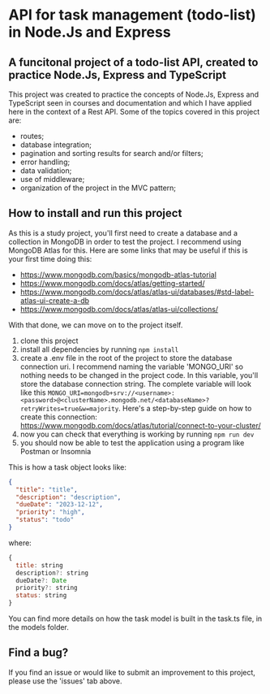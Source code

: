 # API for task management (todo-list) in Node.Js and Express

## A funcitonal project of a todo-list API, created to practice Node.Js, Express and TypeScript

This project was created to practice the concepts of Node.Js, Express and TypeScript seen in courses and documentation and which I have applied here in the context of a Rest API.
Some of the topics covered in this project are:

* routes;
* database integration;
* pagination and sorting results for search and/or filters;
* error handling;
* data validation;
* use of middleware;
* organization of the project in the MVC pattern;

## How to install and run this project

As this is a study project, you'll first need to create a database and a collection in MongoDB in order to test the project. I recommend using MongoDB Atlas for this. Here are some links that may be useful if this is your first time doing this:

* https://www.mongodb.com/basics/mongodb-atlas-tutorial
* https://www.mongodb.com/docs/atlas/getting-started/
* https://www.mongodb.com/docs/atlas/atlas-ui/databases/#std-label-atlas-ui-create-a-db
* https://www.mongodb.com/docs/atlas/atlas-ui/collections/

With that done, we can move on to the project itself.

1. clone this project
2. install all dependencies by running `npm install`
3. create a .env file in the root of the project to store the database connection uri. I recommend naming the variable 'MONGO_URI' so nothing needs to be changed in the project code. In this variable, you'll store the database connection string. The complete variable will look like this `MONGO_URI=mongodb+srv://<username>:<password>@<clusterName>.mongodb.net/<databaseName>?retryWrites=true&w=majority`. Here's a step-by-step guide on how to create this connection: https://www.mongodb.com/docs/atlas/tutorial/connect-to-your-cluster/
4. now you can check that everything is working by running `npm run dev`
5. you should now be able to test the application using a program like Postman or Insomnia

This is how a task object looks like:

```json
{
  "title": "title",
  "description": "description",
  "dueDate": "2023-12-12",
  "priority": "high",
  "status": "todo"
}
```
where:

```javascript
{
  title: string
  description?: string
  dueDate?: Date
  priority?: string
  status: string
}
```
You can find more details on how the task model is built in the task.ts file, in the models folder.

## Find a bug?

If you find an issue or would like to submit an improvement to this project, please use the 'issues' tab above.
